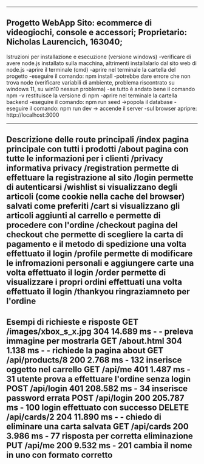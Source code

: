-----------------------------------------------------
Progetto WebApp
Sito: ecommerce di videogiochi, console e accessori;
Proprietario: Nicholas Laurencich, 163040;
-----------------------------------------------------
Istruzioni per installazione e esecuzione (versione windows)
-verificare di avere node.js installato sulla macchina, altrimenti installalarlo dal sito web di node.js
-aprire il terminale (cmd)
-aprire nel terminale la cartella del progetto
-eseguire il comando: npm install
-potrebbe dare errore che non trova node (verificare variabili di ambiente, problema riscontrato su windows 11, su win10 nessun problema)
-se tutto è andato bene il comando npm -v restituisce la versione di npm
-aprire nel terminale la cartella backend
-eseguire il comando: npm run seed ->popola il database
-eseguire il comando: npm run dev -> accende il server
-sul browser apripre: http://localhost:3000

-----------------------------------------------------
Descrizione delle route principali
/index pagina principale con tutti i prodotti
/about pagina con tutte le informazioni per i clienti
/privacy informativa privacy 
/registration permette di effettuare la registrazione al sito
/login permette di autenticarsi
/wishlist si visualizzano degli articoli (come cookie nella cache del browser) salvati come preferiti
/cart si visualizzano gli articoli aggiunti al carrello e permette di procedere con l'ordine
/checkout pagina del checkout che permette di scegliere la carta di pagamento e il metodo di spedizione una volta effettuato il login
/profile permette di modificare le infromazioni personali e aggiungere carte una volta effettuato il login
/order permette di visualizzare i propri ordini effettuati una volta effettuato il login 
/thankyou ringraziamneto per l'ordine
-----------------------------------------------------
Esempi di richieste e risposte
GET /images/xbox_s_x.jpg 304 14.689 ms - - preleva immagine per mostrarla
GET /about.html 304 1.138 ms - - richiede la pagina about
GET /api/products/8 200 2.768 ms - 132 inserisce oggetto nel carrello
GET /api/me 401 1.487 ms - 31 utente prova a effettuare l'ordine senza login
POST /api/login 401 208.582 ms - 34 inserisce password errata
POST /api/login 200 205.787 ms - 100 login effettuato con successo
DELETE /api/cards/2 204 11.890 ms - - chiedo di eliminare una carta salvata
GET /api/cards 200 3.986 ms - 77 risposta per corretta eliminazione
PUT /api/me 200 9.532 ms - 201 cambia il nome in uno con formato corretto
-----------------------------------------------------